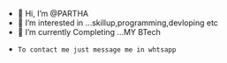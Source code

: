 - 👋 Hi, I’m @PARTHA
- 👀 I’m interested in ...skillup,programming,devloping etc
- 🌱 I’m currently Completing ...MY BTech
-     To contact me just message me in whtsapp 

<!---
PARTHA is a ✨ special ✨ repository because its `README.md` (this file) appears on your GitHub profile.
You can click the Preview link to take a look at your changes.
--->
